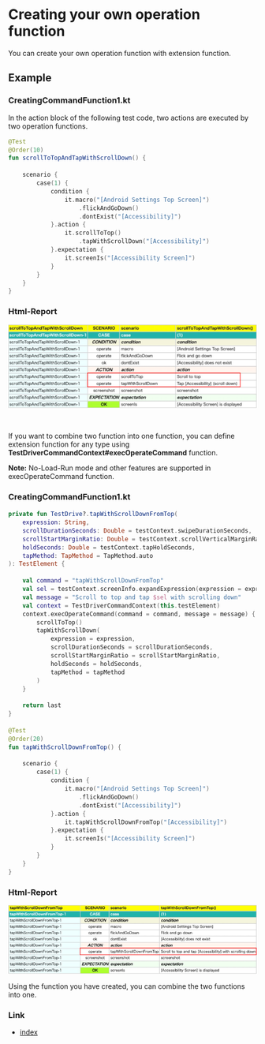 # Creating your own operation function

You can create your own operation function with extension function.

## Example

### CreatingCommandFunction1.kt

In the action block of the following test code, two actions are executed by two operation functions.

```kotlin
@Test
@Order(10)
fun scrollToTopAndTapWithScrollDown() {

    scenario {
        case(1) {
            condition {
                it.macro("[Android Settings Top Screen]")
                    .flickAndGoDown()
                    .dontExist("[Accessibility]")
            }.action {
                it.scrollToTop()
                    .tapWithScrollDown("[Accessibility]")
            }.expectation {
                it.screenIs("[Accessibility Screen]")
            }
        }
    }
}
```

### Html-Report

![](_images/creating_your_own_operation_function_1.png)

<br>

If you want to combine two function into one function, you can define extension function for any type
using **TestDriverCommandContext#execOperateCommand** function.

**Note:** No-Load-Run mode and other features are supported in execOperateCommand function.

### CreatingCommandFunction1.kt

```kotlin
private fun TestDrive?.tapWithScrollDownFromTop(
    expression: String,
    scrollDurationSeconds: Double = testContext.swipeDurationSeconds,
    scrollStartMarginRatio: Double = testContext.scrollVerticalMarginRatio,
    holdSeconds: Double = testContext.tapHoldSeconds,
    tapMethod: TapMethod = TapMethod.auto
): TestElement {

    val command = "tapWithScrollDownFromTop"
    val sel = testContext.screenInfo.expandExpression(expression = expression)
    val message = "Scroll to top and tap $sel with scrolling down"
    val context = TestDriverCommandContext(this.testElement)
    context.execOperateCommand(command = command, message = message) {
        scrollToTop()
        tapWithScrollDown(
            expression = expression,
            scrollDurationSeconds = scrollDurationSeconds,
            scrollStartMarginRatio = scrollStartMarginRatio,
            holdSeconds = holdSeconds,
            tapMethod = tapMethod
        )
    }

    return last
}

@Test
@Order(20)
fun tapWithScrollDownFromTop() {

    scenario {
        case(1) {
            condition {
                it.macro("[Android Settings Top Screen]")
                    .flickAndGoDown()
                    .dontExist("[Accessibility]")
            }.action {
                it.tapWithScrollDownFromTop("[Accessibility]")
            }.expectation {
                it.screenIs("[Accessibility Screen]")
            }
        }
    }
}
```

### Html-Report

![](_images/creating_your_own_operation_function_2.png)

Using the function you have created, you can combine the two functions into one.

### Link

- [index](../index.md)
